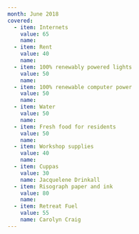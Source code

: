 ```yaml
---
month: June 2018
covered:
  - item: Internets
    value: 65
    name: 
  - item: Rent
    value: 40
    name: 
  - item: 100% renewably powered lights
    value: 50
    name: 
  - item: 100% renewable computer power
    value: 50
    name: 
  - item: Water
    value: 50
    name: 
  - item: Fresh food for residents
    value: 50
    name: 
  - item: Workshop supplies
    value: 40
    name: 
  - item: Cuppas
    value: 30
    name: Jacquelene Drinkall
  - item: Risograph paper and ink
    value: 80
    name: 
  - item: Retreat Fuel
    value: 55
    name: Carolyn Craig
---
```

